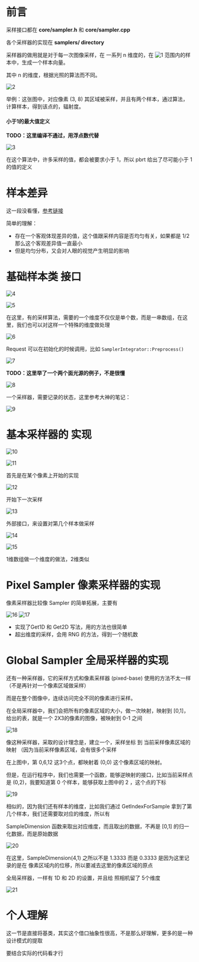 ﻿# 前言

采样接口都在 **core/sampler.h** 和 **core/sampler.cpp**

各个采样器的实现在 **samplers/ directory**

采样器的做用就是对于每一次图像采样，在 一系列 n 维度的，在 ![1](06_24/1.png) 范围内的样本中，生成一个样本向量。

其中 n 的维度，根据光照的算法而不同。

![2](06_24/2.png)

举例：这张图中，对应像素 (3, 8) 其区域被采样，并且有两个样本，通过算法，计算样本，得到该点的，辐射度。

#### 小于1的最大值定义

**TODO：这里编译不通过，用浮点数代替**

![3](06_24/3.png)

在这个算法中，许多采样的值，都会被要求小于 1，所以 pbrt 给出了尽可能小于 1 的值的定义


# 样本差异

这一段没看懂，[参考链接](https://zhuanlan.zhihu.com/p/73943687)

简单的理解：
- 存在一个客观体现差异的值，这个值跟采样内容是否均匀有关，如果都是 1/2 那么这个客观差异值一直最小
- 但是均匀分布，又会对人眼的视觉产生明显的影响

# 基础样本类 接口

![4](06_24/4.png)

![5](06_24/5.png)

在这里，有的采样算法，需要的一个维度不仅仅是单个数，而是一串数组，在这里，我们也可以对这样一个特殊的维度做处理

![6](06_24/6.png)

Request 可以在初始化的时候调用，比如 ```SamplerIntegrator::Preprocess()```

![7](06_24/7.png)

**TODO：这里举了一个两个面光源的例子，不是很懂**

![8](06_24/8.png)

一个采样器，需要记录的状态，这里参考大神的笔记：

![9](06_24/9.png)

# 基本采样器的 实现

![10](06_24/10.png)

![11](06_24/11.png)

首先是在某个像素上开始的实现

![12](06_24/12.png)

开始下一次采样

![13](06_24/13.png)

外部接口，来设置对第几个样本做采样

![14](06_24/14.png)

![15](06_24/15.png)

1维数组做一个维度的做法，2维类似

# Pixel Sampler 像素采样器的实现

像素采样器比较像 Sampler 的简单拓展，主要有

![16](06_24/16.png)
![17](06_24/17.png)

- 实现了Get1D 和 Get2D 写法，用的方法也很简单
- 超出维度的采样，会用 RNG 的方法，得到一个随机数

# Global Sampler 全局采样器的实现

还有一种采样器，它的采样方式和像素采样器 (pixed-base) 使用的方法不太一样（不是再针对一个像素区域做采样）

而是在整个图像中，连续访问完全不同的像素进行采样。

在全局采样器中，我们会把所有的像素区域的大小，做一次映射，映射到 [0,1]，给出的表，就是一个 2X3的像素的图像，被映射到 0-1 之间

![18](06_24/18.png)

像这种采样器，采取的设计理念是，建立一个，采样坐标 到 当前采样像素区域的映射 （因为当前采样像素区域，会有很多个采样

在上图中，第 0,6,12 这3个点，都映射着 (0,0) 这个像素区域的映射。

但是，在运行程序中，我们也需要一个函数，能够逆映射的接口，比如当前采样点是 (0,2)，我要知道第 0 个样本，能够获取上图中的 2 ，这个点的下标

![19](06_24/19.png)

相似的，因为我们还有样本的维度，比如我们通过 GetIndexForSample 拿到了第几个样本，我们还需要取对应的维度，所以有

SampleDimension 函数来取出对应维度，而且取出的数据，不再是 [0,1] 的归一化数据，而是原始数据

![20](06_24/20.png)

在这里，SampleDimension(4,1) 之所以不是 1.3333 而是 0.3333 是因为这里记录的是在 像素区域内的位移，所以要减去这里的像素区域的原点

全局采样器，一样有 1D 和 2D 的设置，并且给 照相机留了 5个维度

![21](06_24/21.png)

# 个人理解

这一节是直接将基类，其实这个借口抽象性很高，不是那么好理解，更多的是一种设计模式的提取

要结合实际的代码看才行
